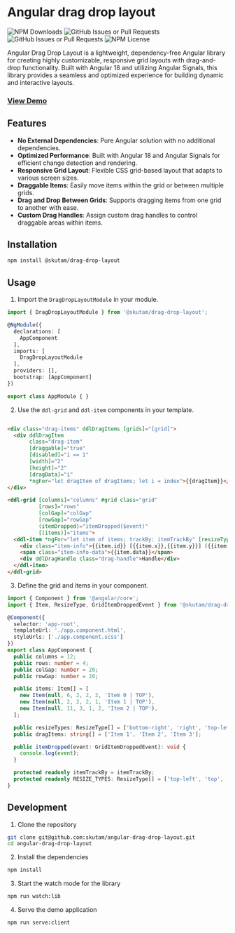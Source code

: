 # Angular drag drop layout

![NPM Downloads](https://img.shields.io/npm/dm/%40skutam%2Fdrag-drop-layout)
![GitHub Issues or Pull Requests](https://img.shields.io/github/issues/skutam/angular-drag-drop-layout)
![GitHub Issues or Pull Requests](https://img.shields.io/github/issues-pr/skutam/angular-drag-drop-layout)
![NPM License](https://img.shields.io/github/license/skutam/angular-grid-layout)

Angular Drag Drop Layout is a lightweight, dependency-free Angular library for creating highly customizable,
responsive grid layouts with drag-and-drop functionality. Built with Angular 18 and utilizing Angular Signals,
this library provides a seamless and optimized experience for building dynamic and interactive layouts.

### **[View Demo](https://skutam.github.io/angular-drag-drop-layout/)**

## Features
- **No External Dependencies**: Pure Angular solution with no additional dependencies.
- **Optimized Performance**: Built with Angular 18 and Angular Signals for efficient change detection and rendering.
- **Responsive Grid Layout**: Flexible CSS grid-based layout that adapts to various screen sizes.
- **Draggable Items**: Easily move items within the grid or between multiple grids.
- **Drag and Drop Between Grids**: Supports dragging items from one grid to another with ease.
- **Custom Drag Handles**: Assign custom drag handles to control draggable areas within items.

## Installation

```bash
npm install @skutam/drag-drop-layout
```

## Usage

1. Import the `DragDropLayoutModule` in your module.

```typescript
import { DragDropLayoutModule } from '@skutam/drag-drop-layout';

@NgModule({
  declarations: [
    AppComponent
  ],
  imports: [
    DragDropLayoutModule
  ],
  providers: [],
  bootstrap: [AppComponent]
})

export class AppModule { }
```

2. Use the `ddl-grid` and `ddl-item` components in your template.

```html

<div class="drag-items" ddlDragItems [grids]="[grid]">
  <div ddlDragItem
       class="drag-item"
       [draggable]="true"
       [disabled]="i == 1"
       [width]="2"
       [height]="2"
       [dragData]="i"
       *ngFor="let dragItem of dragItems; let i = index">{{dragItem}}</div>
</div>

<ddl-grid [columns]="columns" #grid class="grid"
          [rows]="rows"
          [colGap]="colGap"
          [rowGap]="rowGap"
          (itemDropped)="itemDropped($event)"
          [(items)]="items">
  <ddl-item *ngFor="let item of items; trackBy: itemTrackBy" [resizeTypes]="resizeTypes">
    <div class="item-info">{{item.id}} [{{item.x}},{{item.y}}] ({{item.width}},{{item.height}})</div>
    <span class="item-info-data">{{item.data}}</span>
    <div ddlDragHandle class="drag-handle">Handle</div>
  </ddl-item>
</ddl-grid>
```

3. Define the grid and items in your component.

```typescript
import { Component } from '@angular/core';
import { Item, ResizeType, GridItemDroppedEvent } from '@skutam/drag-drop-layout';

@Component({
  selector: 'app-root',
  templateUrl: './app.component.html',
  styleUrls: ['./app.component.scss']
})
export class AppComponent {
  public columns = 12;
  public rows: number = 4;
  public colGap: number = 20;
  public rowGap: number = 20;

  public items: Item[] = [
    new Item(null, 6, 2, 2, 2, 'Item 0 | TOP'),
    new Item(null, 2, 2, 2, 1, 'Item 1 | TOP'),
    new Item(null, 11, 3, 1, 2, 'Item 2 | TOP'),
  ];

  public resizeTypes: ResizeType[] = ['bottom-right', 'right', 'top-left', 'left', 'bottom-left', 'top', 'bottom', 'top-right'];
  public dragItems: string[] = ['Item 1', 'Item 2', 'Item 3'];

  public itemDropped(event: GridItemDroppedEvent): void {
    console.log(event);
  }

  protected readonly itemTrackBy = itemTrackBy;
  protected readonly RESIZE_TYPES: ResizeType[] = ['top-left', 'top', 'top-right', 'right', 'bottom-right', 'bottom', 'bottom-left', 'left'];
}
```

## Development

1. Clone the repository

```bash
git clone git@github.com:skutam/angular-drag-drop-layout.git
cd angular-drag-drop-layout
```

2. Install the dependencies

```bash
npm install
```

3. Start the watch mode for the library

```bash
npm run watch:lib
```

4. Serve the demo application

```bash
npm run serve:client
```
